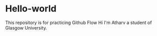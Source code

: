 # Hello-world
This repository is for practicing Github Flow
Hi I'm Atharv a student of Glasgow University.
